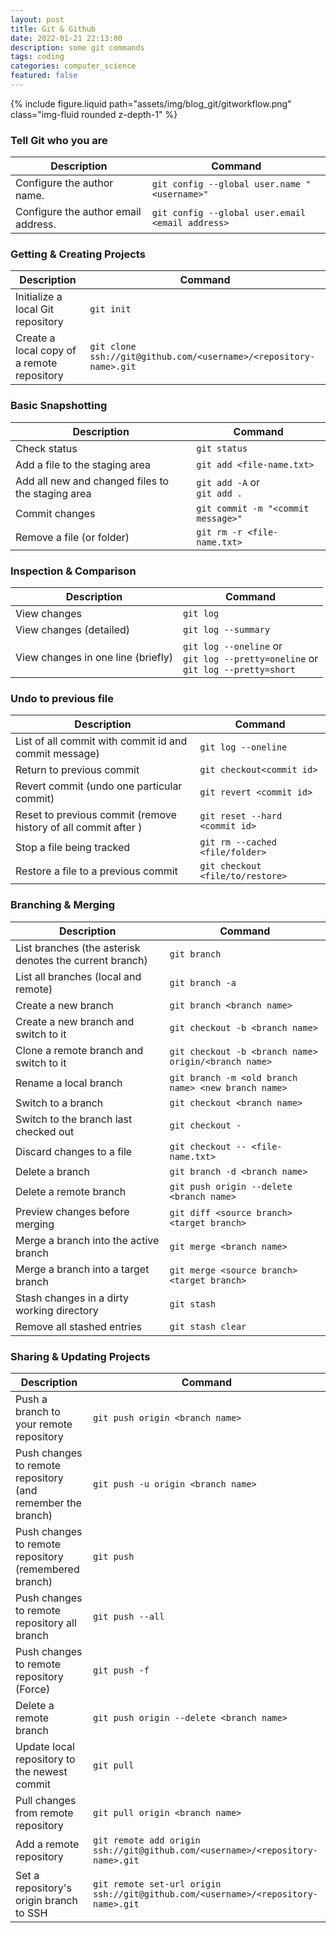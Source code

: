 ```yaml
---
layout: post
title: Git & Github 
date: 2022-01-21 22:13:00
description: some git commands
tags: coding
categories: computer_science
featured: false
---
```



<div class="row mt-3">
    <div class="col-sm mt-3 mt-md-0">
        {% include figure.liquid path="assets/img/blog_git/gitworkflow.png" class="img-fluid rounded z-depth-1" %}
    </div>
</div>

<!-- This theme implements a built-in Jekyll feature, the use of Rouge, for syntax highlighting.
It supports more than 100 languages.
This example is in C++.
All you have to do is wrap your code in markdown code tags: -->


### Tell Git who you are

| Description | Command |
| ------- | ----------- |
| Configure the author name.|`git config --global user.name "<username>"`|
| Configure the author email address.|`git config --global user.email <email address>`|



### Getting & Creating Projects

| Description | Command  |
| ------- | ----------- |
| Initialize a local Git repository | `git init` |
| Create a local copy of a remote repository | `git clone ssh://git@github.com/<username>/<repository-name>.git` |

### Basic Snapshotting

| Description | Command |
| ------- | ----------- |
| Check status | `git status` |
| Add a file to the staging area | `git add <file-name.txt>` |
| Add all new and changed files to the staging area | `git add -A` or <br> `git add .` |
| Commit changes | `git commit -m "<commit message>"` |
| Remove a file (or folder) | `git rm -r <file-name.txt>` |



### Inspection & Comparison

| Description | Command |
| ------- | ----------- |
| View changes | `git log` |
| View changes (detailed) | `git log --summary` |
| View changes in one line (briefly) | `git log --oneline` or <br> `git log --pretty=oneline` or<br> `git log --pretty=short` |




### Undo to previous file

| Description | Command |
| ------- | ----------- |
| List of all commit with commit id and commit message) | `git log --oneline` |
| Return to previous commit <commit id> | `git checkout<commit id>` |
| Revert commit <commit id> (undo one particular commit) | `git revert <commit id>` |
| Reset to previous commit <commit id> (remove history of all commit after <commit id> ) | `git reset --hard <commit id>`|
| Stop a file being tracked | `git rm --cached <file/folder>` |
| Restore a file to a previous commit| `git checkout <file/to/restore>` |



### Branching & Merging

| Description | Command |
| ------- | ----------- |
| List branches (the asterisk denotes the current branch) | `git branch` |
| List all branches (local and remote) | `git branch -a` |
| Create a new branch | `git branch <branch name>` |
| Create a new branch and switch to it | `git checkout -b <branch name>` |
| Clone a remote branch and switch to it | `git checkout -b <branch name> origin/<branch name>` |
| Rename a local branch | `git branch -m <old branch name> <new branch name>` |
| Switch to a branch | `git checkout <branch name>` |
| Switch to the branch last checked out | `git checkout -` |
| Discard changes to a file | `git checkout -- <file-name.txt>` |
| Delete a branch | `git branch -d <branch name>` |
| Delete a remote branch | `git push origin --delete <branch name>` |
| Preview changes before merging | `git diff <source branch>  <target branch>` |
| Merge a branch into the active branch | `git merge <branch name>` |
| Merge a branch into a target branch | `git merge <source branch> <target branch>` |
| Stash changes in a dirty working directory | `git stash` |
| Remove all stashed entries | `git stash clear` |

### Sharing & Updating Projects

| Description | Command |
| ------- | ----------- |
| Push a branch to your remote repository | `git push origin <branch name>` |
| Push changes to remote repository (and remember the branch) | `git push -u origin <branch name>` |
| Push changes to remote repository (remembered branch) | `git push` |
| Push changes to remote repository all branch | `git push --all` |
| Push changes to remote repository (Force) | `git push -f` |
| Delete a remote branch | `git push origin --delete <branch name>` |
| Update local repository to the newest commit | `git pull` |
| Pull changes from remote repository | `git pull origin <branch name>` |
| Add a remote repository | `git remote add origin ssh://git@github.com/<username>/<repository-name>.git` |
| Set a repository's origin branch to SSH | `git remote set-url origin ssh://git@github.com/<username>/<repository-name>.git` |
